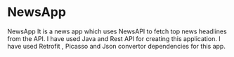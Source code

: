 # NewsApp
NewsApp It is a news app which uses NewsAPI to fetch top news headlines from the API. I have used Java and Rest API for creating this application.
I have used Retrofit , Picasso and Json convertor dependencies for this app.
